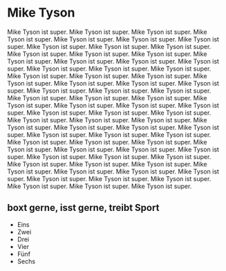 # Mike Tyson

Mike Tyson ist super. Mike Tyson ist super. Mike Tyson ist super. Mike Tyson ist super. Mike Tyson ist super. Mike Tyson ist super. Mike Tyson ist super. Mike Tyson ist super. Mike Tyson ist super. Mike Tyson ist super. Mike Tyson ist super. Mike Tyson ist super. Mike Tyson ist super. Mike Tyson ist super. Mike Tyson ist super. Mike Tyson ist super. Mike Tyson ist super. Mike Tyson ist super. Mike Tyson ist super. Mike Tyson ist super. Mike Tyson ist super. Mike Tyson ist super. Mike Tyson ist super. Mike Tyson ist super. Mike Tyson ist super. Mike Tyson ist super. Mike Tyson ist super. Mike Tyson ist super. Mike Tyson ist super. Mike Tyson ist super. Mike Tyson ist super. Mike Tyson ist super. Mike Tyson ist super. Mike Tyson ist super. Mike Tyson ist super. Mike Tyson ist super. Mike Tyson ist super. Mike Tyson ist super. Mike Tyson ist super. Mike Tyson ist super. Mike Tyson ist super. Mike Tyson ist super. Mike Tyson ist super. Mike Tyson ist super. Mike Tyson ist super. Mike Tyson ist super. Mike Tyson ist super. Mike Tyson ist super. Mike Tyson ist super. Mike Tyson ist super. Mike Tyson ist super. Mike Tyson ist super. Mike Tyson ist super. Mike Tyson ist super. Mike Tyson ist super. Mike Tyson ist super. Mike Tyson ist super. Mike Tyson ist super. Mike Tyson ist super. Mike Tyson ist super. Mike Tyson ist super. Mike Tyson ist super. Mike Tyson ist super. Mike Tyson ist super. Mike Tyson ist super. Mike Tyson ist super. Mike Tyson ist super. Mike Tyson ist super. Mike Tyson ist super. Mike Tyson ist super. Mike Tyson ist super. Mike Tyson ist super. Mike Tyson ist super. 

## boxt gerne, isst gerne, treibt Sport
* Eins
* Zwei
* Drei
* Vier
* Fünf
* Sechs


